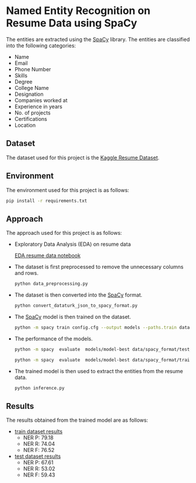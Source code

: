 Named Entity Recognition on Resume Data using SpaCy
==================================================
The entities are extracted using the [SpaCy](https://spacy.io/) library. The entities are classified into the following categories:
* Name
* Email
* Phone Number
* Skills
* Degree
* College Name
* Designation
* Companies worked at
* Experience in years
* No. of projects
* Certifications
* Location

## Dataset
The dataset used for this project is the [Kaggle Resume Dataset](https://www.kaggle.com/dataturks/resume-entities-for-ner).

## Environment
The environment used for this project is as follows:

 ```bash
 pip install -r requirements.txt
 ```
 



## Approach
The approach used for this project is as follows:
* Exploratory Data Analysis (EDA) on resume data

    [EDA resume data notebook](EDA_resume.ipynb)
* The dataset is first preprocessed to remove the unnecessary columns and rows.
    ```bash
    python data_preprocessing.py
    ```
  
* The dataset is then converted into the [SpaCy](https://spacy.io/) format.
    ```bash
    python convert_dataturk_json_to_spacy_format.py
    ```
* The [SpaCy](https://spacy.io/) model is then trained on the dataset.
    ```bash
    python -m spacy train config.cfg --output models --paths.train data/spacy_format/train_data.spacy --paths.dev data/spacy_format/test_data.spacy 
    ```
* The performance of the models.
    ```bash
    python -m spacy  evaluate  models/model-best data/spacy_format/test_data.spacy --output logs/test_results.json | tee logs/evaluate_test.log

    python -m spacy  evaluate  models/model-best data/spacy_format/train_data.spacy --output logs/train_results.json | tee logs/evaluate_train.log
    ```
* The trained model is then used to extract the entities from the resume data.
    ```bash
    python inference.py
    ```

## Results
The results obtained from the trained model are as follows:
- [train dataset results](logs/evaluate_train.log)
    * NER P:   79.18 
    * NER R:   74.04 
    * NER F:   76.52 
- [test dataset results](logs/evaluate_test.log)
    * NER P:   67.61 
    * NER R:   53.02 
    * NER F:   59.43 
